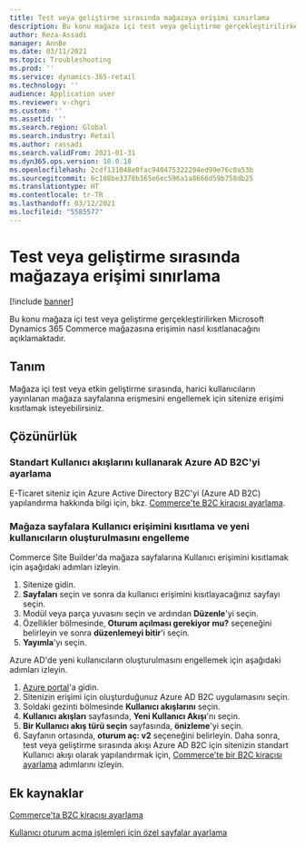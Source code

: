 ```yaml
---
title: Test veya geliştirme sırasında mağazaya erişimi sınırlama
description: Bu konu mağaza içi test veya geliştirme gerçekleştirilirken Microsoft Dynamics 365 Commerce mağazasına erişimin nasıl kısıtlanacağını açıklamaktadır.
author: Reza-Assadi
manager: AnnBe
ms.date: 03/11/2021
ms.topic: Troubleshooting
ms.prod: ''
ms.service: dynamics-365-retail
ms.technology: ''
audience: Application user
ms.reviewer: v-chgri
ms.custom: ''
ms.assetid: ''
ms.search.region: Global
ms.search.industry: Retail
ms.author: rassadi
ms.search.validFrom: 2021-01-31
ms.dyn365.ops.version: 10.0.18
ms.openlocfilehash: 2cdf131048e0fac940475322294ed99e76c0a53b
ms.sourcegitcommit: 6c108be3378b365e6ec596a1a8666d59b758db25
ms.translationtype: HT
ms.contentlocale: tr-TR
ms.lasthandoff: 03/12/2021
ms.locfileid: "5585577"
---
```

# <a name="restrict-access-to-a-storefront-during-testing-or-development"></a>Test veya geliştirme sırasında mağazaya erişimi sınırlama

[!include [banner](../../includes/banner.md)]

Bu konu mağaza içi test veya geliştirme gerçekleştirilirken Microsoft Dynamics 365 Commerce mağazasına erişimin nasıl kısıtlanacağını açıklamaktadır.

## <a name="description"></a>Tanım

Mağaza içi test veya etkin geliştirme sırasında, harici kullanıcıların yayınlanan mağaza sayfalarına erişmesini engellemek için sitenize erişimi kısıtlamak isteyebilirsiniz.

## <a name="resolution"></a>Çözünürlük

### <a name="set-up-azure-ad-b2c-by-using-standard-user-flows"></a>Standart Kullanıcı akışlarını kullanarak Azure AD B2C'yi ayarlama

E-Ticaret siteniz için Azure Active Directory B2C'yi (Azure AD B2C) yapılandırma hakkında bilgi için, bkz. [Commerce'te B2C kiracısı ayarlama](../set-up-b2c-tenant.md).

### <a name="restrict-user-access-to-storefront-pages-and-block-the-creation-of-new-users"></a>Mağaza sayfalara Kullanıcı erişimini kısıtlama ve yeni kullanıcıların oluşturulmasını engelleme

Commerce Site Builder'da mağaza sayfalarına Kullanıcı erişimini kısıtlamak için aşağıdaki adımları izleyin.

1. Sitenize gidin.
1. **Sayfaları** seçin ve sonra da kullanıcı erişimini kısıtlayacağınız sayfayı seçin.
1. Modül veya parça yuvasını seçin ve ardından **Düzenle**'yi seçin.
1. Özellikler bölmesinde, **Oturum açılması gerekiyor mu?** seçeneğini belirleyin ve sonra **düzenlemeyi bitir**'i seçin.
1. **Yayımla**'yı seçin.

Azure AD'de yeni kullanıcıların oluşturulmasını engellemek için aşağıdaki adımları izleyin.

1. [Azure portal](https://portal.azure.com/)'a gidin.
1. Sitenizin erişimi için oluşturduğunuz Azure AD B2C uygulamasını seçin.
1. Soldaki gezinti bölmesinde **Kullanıcı akışlarını** seçin.
1. **Kullanıcı akışları** sayfasında, **Yeni Kullanıcı Akışı**'nı seçin.
1. **Bir Kullanıcı akış türü seçin** sayfasında, **önizleme**'yi seçin.
1. Sayfanın ortasında, **oturum aç: v2** seçeneğini belirleyin. Daha sonra, test veya geliştirme sırasında akışı Azure AD B2C için sitenizin standart Kullanıcı akışı olarak yapılandırmak için, [Commerce'te bir B2C kiracısı ayarlama](../set-up-b2c-tenant.md) adımlarını izleyin.

## <a name="additional-resources"></a>Ek kaynaklar

[Commerce'ta B2C kiracısı ayarlama](../set-up-b2c-tenant.md)

[Kullanıcı oturum açma işlemleri için özel sayfalar ayarlama](../custom-pages-user-logins.md)
